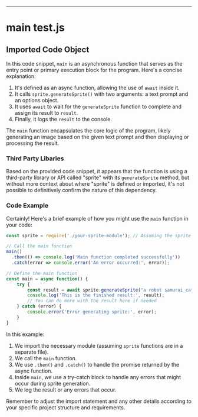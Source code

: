 

  

  

  

  

  

  

  

  

  
---
# main test.js
## Imported Code Object
In this code snippet, `main` is an asynchronous function that serves as the entry point or primary execution block for the program. Here's a concise explanation:

1. It's defined as an async function, allowing the use of `await` inside it.
2. It calls `sprite.generateSprite()` with two arguments: a text prompt and an options object.
3. It uses `await` to wait for the `generateSprite` function to complete and assign its result to `result`.
4. Finally, it logs the `result` to the console.

The `main` function encapsulates the core logic of the program, likely generating an image based on the given text prompt and then displaying or processing the result.

### Third Party Libaries

Based on the provided code snippet, it appears that the function is using a third-party library or API called "sprite" with its `generateSprite` method, but without more context about where "sprite" is defined or imported, it's not possible to definitively confirm the nature of this dependency.

### Code Example

Certainly! Here's a brief example of how you might use the `main` function in your code:

```javascript
const sprite = require('./your-sprite-module'); // Assuming the sprite functions are in a separate module

// Call the main function
main()
  .then(() => console.log('Main function completed successfully'))
  .catch(error => console.error('An error occurred:', error));

// Define the main function
const main = async function() {
    try {
        const result = await sprite.generateSprite("a robot samurai cat", {save: true});
        console.log('This is the finished result:', result);
        // You can do more with the result here if needed
    } catch (error) {
        console.error('Error generating sprite:', error);
    }
}
```

In this example:

1. We import the necessary module (assuming `sprite` functions are in a separate file).
2. We call the `main` function.
3. We use `.then()` and `.catch()` to handle the promise returned by the async function.
4. Inside `main`, we use a try-catch block to handle any errors that might occur during sprite generation.
5. We log the result or any errors that occur.

Remember to adjust the import statement and any other details according to your specific project structure and requirements.


  